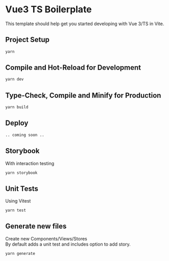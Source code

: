 # Vue3 TS Boilerplate

This template should help get you started developing with Vue 3/TS in Vite.

## Project Setup

```sh
yarn
```

## Compile and Hot-Reload for Development

```sh
yarn dev
```

## Type-Check, Compile and Minify for Production

```sh
yarn build
```

## Deploy

```sh
.. coming soon ..
```

## Storybook

With interaction testing

```sh
yarn storybook
```

## Unit Tests

Using Vitest

```sh
yarn test
```

## Generate new files

Create new Components/Views/Stores  
By default adds a unit test and includes option to add story.

```sh
yarn generate
```

